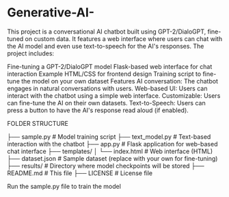 # Generative-AI-


This project is a conversational AI chatbot built using GPT-2/DialoGPT, fine-tuned on custom data. It features a web interface where users can chat with the AI model and even use text-to-speech for the AI's responses. The project includes:

Fine-tuning a GPT-2/DialoGPT model
Flask-based web interface for chat interaction
Example HTML/CSS for frontend design
Training script to fine-tune the model on your own dataset
Features
AI conversation: The chatbot engages in natural conversations with users.
Web-based UI: Users can interact with the chatbot using a simple web interface.
Customizable: Users can fine-tune the AI on their own datasets.
Text-to-Speech: Users can press a button to have the AI's response read aloud (if enabled).

FOLDER STRUCTURE

├── sample.py               # Model training script
├── text_model.py           # Text-based interaction with the chatbot
├── app.py                  # Flask application for web-based chat interface
├── templates/
│   └── index.html          # Web interface (HTML)
├── dataset.json            # Sample dataset (replace with your own for fine-tuning)
├── results/                # Directory where model checkpoints will be stored
├── README.md               # This file
├── LICENSE                 # License file

Run the sample.py file to train the model


